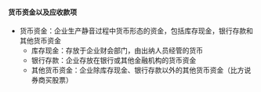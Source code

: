 #### 货币资金以及应收款项

- 货币资金：企业生产静音过程中货币形态的资金，包括库存现金，银行存款和其他货币资金
  - 库存现金：存放于企业财会部门，由出纳人员经管的货币
  - 银行存款：企业存放在银行或其他金融机构的货币资金
  - 其他货币资金：企业除库存现金、银行存款以外的其他货币资金（比方说券商买股票）